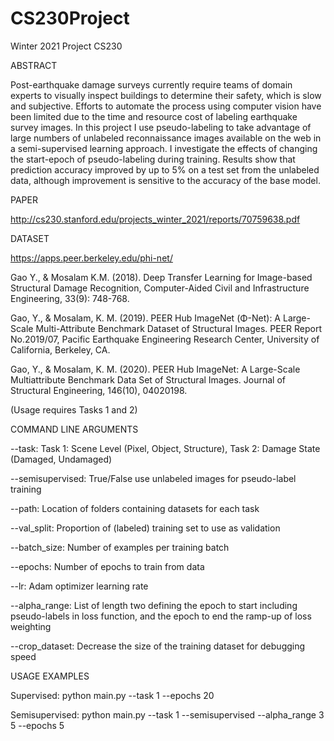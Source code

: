 # CS230Project
 Winter 2021 Project CS230

ABSTRACT

Post-earthquake damage surveys currently require teams of domain experts to
visually inspect buildings to determine their safety, which is slow and subjective.
Efforts to automate the process using computer vision have been limited due to the
time and resource cost of labeling earthquake survey images. In this project I use
pseudo-labeling to take advantage of large numbers of unlabeled reconnaissance
images available on the web in a semi-supervised learning approach. I investigate
the effects of changing the start-epoch of pseudo-labeling during training. Results
show that prediction accuracy improved by up to 5% on a test set from the unlabeled
data, although improvement is sensitive to the accuracy of the base model.


PAPER

http://cs230.stanford.edu/projects_winter_2021/reports/70759638.pdf


DATASET

https://apps.peer.berkeley.edu/phi-net/

Gao Y., & Mosalam K.M. (2018). Deep Transfer Learning for Image-based Structural Damage Recognition, Computer-Aided Civil and Infrastructure Engineering, 33(9): 748-768.

Gao, Y., & Mosalam, K. M. (2019). PEER Hub ImageNet (Φ-Net): A Large-Scale Multi-Attribute Benchmark Dataset of Structural Images. PEER Report No.2019/07, Pacific Earthquake Engineering Research Center, University of California, Berkeley, CA.

Gao, Y., & Mosalam, K. M. (2020). PEER Hub ImageNet: A Large-Scale Multiattribute Benchmark Data Set of Structural Images. Journal of Structural Engineering, 146(10), 04020198.

(Usage requires Tasks 1 and 2)


COMMAND LINE ARGUMENTS

--task: Task 1: Scene Level (Pixel, Object, Structure), Task 2: Damage State (Damaged, Undamaged)

--semisupervised: True/False use unlabeled images for pseudo-label training

--path: Location of folders containing datasets for each task

--val_split: Proportion of (labeled) training set to use as validation

--batch_size: Number of examples per training batch

--epochs: Number of epochs to train from data

--lr: Adam optimizer learning rate

--alpha_range: List of length two defining the epoch to start including pseudo-labels in loss function, and the epoch to end the ramp-up of loss weighting

--crop_dataset: Decrease the size of the training dataset for debugging speed


USAGE EXAMPLES

Supervised:    python main.py --task 1 --epochs 20

Semisupervised:    python main.py --task 1 --semisupervised --alpha_range 3 5 --epochs 5
